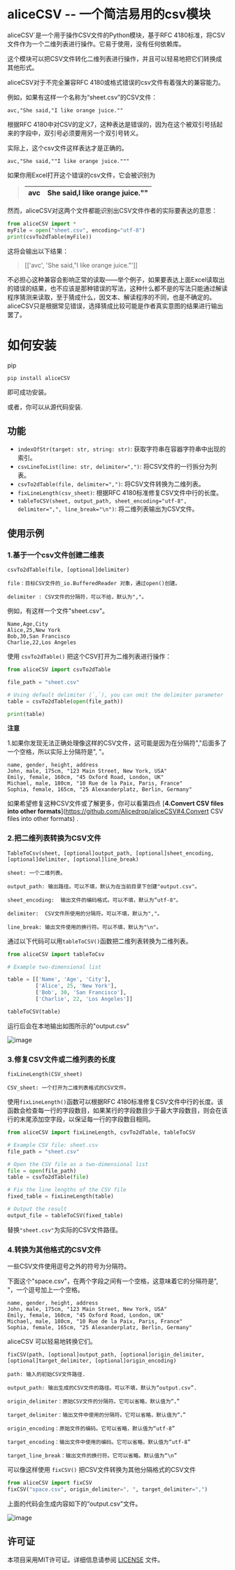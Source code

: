 
# aliceCSV -- 一个简洁易用的csv模块

aliceCSV`是一个用于操作CSV文件的Python模块，基于RFC 4180标准，将CSV文件作为一个二维列表进行操作。它易于使用，没有任何依赖库。

这个模块可以把CSV文件转化二维列表进行操作，并且可以轻易地把它们转换成其他形式。



aliceCSV对于不完全兼容RFC 4180或格式错误的csv文件有着强大的兼容能力。

例如，如果有这样一个名称为“sheet.csv”的CSV文件：

```
avc,"She said,"I like orange juice.""
```

根据RFC 4180中对CSV的定义7，这种表达是错误的，因为在这个被双引号括起来的字段中，双引号必须要用另一个双引号转义。

实际上，这个csv文件这样表达才是正确的。

```
avc,"She said,""I like orange juice."""
```

如果你用Excel打开这个错误的csv文件，它会被识别为

> | avc  | She said,I like orange juice."" |
> | ---- | ------------------------------- |

然而，aliceCSV对这两个文件都能识别出CSV文件作者的实际要表达的意思：

```python
from aliceCSV import *
myFile = open("sheet.csv", encoding="utf-8")
print(csvTo2dTable(myFile))
```

这将会输出以下结果：

> [['avc', 'She said,"I like orange juice."']]

不必担心这种兼容会影响正常的读取——举个例子，如果要表达上面Excel读取出的错误的结果，也不应该是那种错误的写法，这种什么都不是的写法只能通过解读程序猜测来读取，至于猜成什么，因文本、解读程序的不同，也是不确定的。aliceCSV只是根据常见错误，选择猜成比较可能是作者真实意图的结果进行输出罢了。

# 如何安装

pip

```
pip install aliceCSV
```

即可成功安装。

或者，你可以从源代码安装.



## 功能

- `indexOfStr(target: str, string: str)`: 获取字符串在容器字符串中出现的索引。
- `csvLineToList(line: str, delimiter=",")`: 将CSV文件的一行拆分为列表。
- `csvTo2dTable(file, delimiter=",")`: 将CSV文件转换为二维列表。
- `fixLineLength(csv_sheet)`: 根据RFC 4180标准修复CSV文件中行的长度。
- `tableToCSV(sheet, output_path, sheet_encoding="utf-8", delimiter=",", line_break="\n")`: 将二维列表输出为CSV文件。



## 使用示例

### 1.基于一个csv文件创建二维表

```
csvTo2dTable(file, [optional]delimiter)
```

`file：目标CSV文件的_io.BufferedReader 对象，通过open()创建。`

`delimiter : CSV文件的分隔符，可以不给，默认为","。`



例如，有这样一个文件"sheet.csv"。

```plain text
Name,Age,City
Alice,25,New York
Bob,30,San Francisco
Charlie,22,Los Angeles
```

使用 `csvTo2dTable()` 把这个CSV打开为二维列表进行操作：

```python
from aliceCSV import csvTo2dTable

file_path = "sheet.csv"

# Using default delimiter (`,`), you can omit the delimiter parameter
table = csvTo2dTable(open(file_path))

print(table)
```



**注意**

1.如果你发现无法正确处理像这样的CSV文件，这可能是因为在分隔符","后面多了一个空格，所以实际上分隔符是", "。

```
name, gender, height, address
John, male, 175cm, "123 Main Street, New York, USA"
Emily, female, 160cm, "45 Oxford Road, London, UK"
Michael, male, 180cm, "10 Rue de la Paix, Paris, France"
Sophia, female, 165cm, "25 Alexanderplatz, Berlin, Germany"
```

如果希望修复这种CSV文件或了解更多，你可以看第四点  [**4.Convert CSV files into other formats**](https://github.com/Alicedrop/aliceCSV#4.Convert CSV files into other formats) .

### 2.把二维列表转换为CSV文件

```
TableToCsv(sheet, [optional]output_path, [optional]sheet_encoding, [optional]delimiter, [optional]line_break)
```

`sheet: 一个二维列表。`

`output_path: 输出路径。可以不填，默认为在当前目录下创建"output.csv"。`

`sheet_encoding:  输出文件的编码格式。可以不填，默认为“utf-8"。`

`delimiter:  CSV文件所使用的分隔符。可以不填，默认为","。`

`line_break: 输出文件使用的换行符。可以不填，默认为"\n"。`

通过以下代码可以用`tableToCSV()`函数把二维列表转换为二维列表。

```python
from aliceCSV import tableToCsv

# Example two-dimensional list

table = [['Name', 'Age', 'City'],
         ['Alice', 25, 'New York'],
         ['Bob', 30, 'San Francisco'],
         ['Charlie', 22, 'Los Angeles']]

tableToCSV(table)
```

运行后会在本地输出如图所示的"output.csv"

![image](https://github.com/Alicedrop/aliceCSV/assets/128953967/fd302b28-7619-4e49-a0e8-6b26989346fa)



### 3.修复CSV文件或二维列表的长度

```
fixLineLength(CSV_sheet)
```

`CSV_sheet: 一个打开为二维列表格式的CSV文件。`



使用`fixLineLength()`函数可以根据RFC 4180标准修复CSV文件中行的长度。该函数会检查每一行的字段数目，如果某行的字段数目少于最大字段数目，则会在该行的末尾添加空字段，以保证每一行的字段数目相同。

```python
from aliceCSV import fixLineLength, csvTo2dTable, tableToCSV

# Example CSV file: sheet.csv
file_path = "sheet.csv"

# Open the CSV file as a two-dimensional list
file = open(file_path)
table = csvTo2dTable(file)

# Fix the line lengths of the CSV file
fixed_table = fixLineLength(table)

# Output the result
output_file = tableToCSV(fixed_table)
```

替换`"sheet.csv"`为实际的CSV文件路径。



### 4.转换为其他格式的CSV文件

一些CSV文件使用逗号之外的符号为分隔符。

下面这个"space.csv"，在两个字段之间有一个空格，这意味着它的分隔符是", "，一个逗号加上一个空格。

```
name, gender, height, address
John, male, 175cm, "123 Main Street, New York, USA"
Emily, female, 160cm, "45 Oxford Road, London, UK"
Michael, male, 180cm, "10 Rue de la Paix, Paris, France"
Sophia, female, 165cm, "25 Alexanderplatz, Berlin, Germany"
```

aliceCSV 可以轻易地转换它们。

```
fixCSV(path, [optional]output_path, [optional]origin_delimiter,[optional]target_delimiter, [optional]origin_encoding)
```

`path: 输入的初始CSV文件路径.`

`output_path: 输出生成的CSV文件的路径。可以不填，默认为“output.csv”.`

`origin_delimiter：原始CSV文件的分隔符。它可以省略，默认值为“，”`

`target_delimiter：输出文件中使用的分隔符。它可以省略，默认值为“，”`

`origin_encoding：原始文件的编码。它可以省略，默认值为“utf-8”`

`target_encoding：输出文件中使用的编码。它可以省略，默认值为“utf-8”`

`target_line_break：输出文件的换行符。它可以省略，默认值为“\n”`



可以像这样使用 `fixCSV()` 把CSV文件转换为其他分隔格式的CSV文件

```python
from aliceCSV import fixCSV
fixCSV("space.csv", origin_delimiter=", ", target_delimiter=",")
```

上面的代码会生成内容如下的“output.csv"文件。

![image](https://github.com/Alicedrop/aliceCSV/assets/128953967/73dad0cb-cc60-4636-808f-0142e2765384)





## 许可证

本项目采用MIT许可证。详细信息请参阅 [LICENSE](http://geekaichat.site/LICENSE) 文件。
